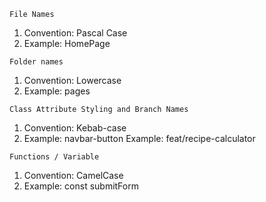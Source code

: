 `File Names`
1. Convention: Pascal Case
2. Example: HomePage

`Folder names`
1. Convention: Lowercase
2. Example: pages

`Class Attribute Styling and Branch Names`
1. Convention: Kebab-case
2. Example: navbar-button
 Example: feat/recipe-calculator

`Functions / Variable`
1. Convention: CamelCase
2. Example: const submitForm
